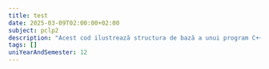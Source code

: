 ```yaml
---
title: test
date: 2025-03-09T02:00:00+02:00
subject: pclp2
description: "Acest cod ilustrează structura de bază a unui program C++, incluzând librării standard pentru intrare/ieșire (`iostream`), funcția principală (`main`) și afișarea textului la consolă."
tags: []
uniYearAndSemester: 12
---
```


